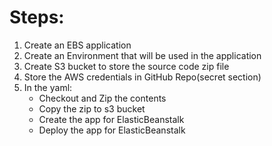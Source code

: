 # Steps:

1. Create an EBS application
2. Create an Environment that will be used in the application
3. Create S3 bucket to store the source code zip file
4. Store the AWS credentials in GitHub Repo(secret section)
4. In the yaml:
    <ul>
    <li>Checkout and Zip the contents</li>
    <li>Copy the zip to s3 bucket </li>
    <li>Create the app for ElasticBeanstalk</li>
    <li>Deploy the app for ElasticBeanstalk</li>
</ul>
